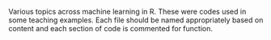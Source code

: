 Various topics across machine learning in R. These were codes used in some teaching examples. Each file should be named appropriately based on content and each section of code is commented for function.
